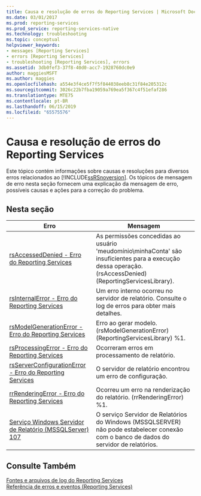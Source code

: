 ```yaml
---
title: Causa e resolução de erros do Reporting Services | Microsoft Docs
ms.date: 03/01/2017
ms.prod: reporting-services
ms.prod_service: reporting-services-native
ms.technology: troubleshooting
ms.topic: conceptual
helpviewer_keywords:
- messages [Reporting Services]
- errors [Reporting Services]
- troubleshooting [Reporting Services], errors
ms.assetid: 3db0fef3-37f8-40d0-acc7-1928760dc0e9
author: maggiesMSFT
ms.author: maggies
ms.openlocfilehash: a554e3f4ce5f7f5f844038eeb8c31f84e205312c
ms.sourcegitcommit: 3026c22b7fba19059a769ea5f367c4f51efaf286
ms.translationtype: MTE75
ms.contentlocale: pt-BR
ms.lasthandoff: 06/15/2019
ms.locfileid: "65575576"
---
```

# <a name="cause-and-resolution-of-reporting-services-errors"></a>Causa e resolução de erros do Reporting Services
  Este tópico contém informações sobre causas e resoluções para diversos erros relacionados ao [!INCLUDE[ssRSnoversion](../../includes/ssrsnoversion-md.md)]. Os tópicos de mensagem de erro nesta seção fornecem uma explicação da mensagem de erro, possíveis causas e ações para a correção do problema.  
  
## <a name="in-this-section"></a>Nesta seção  
  
|Erro|Mensagem|  
|-----------|-------------|  
|[rsAccessedDenied - Erro do Reporting Services](../../reporting-services/troubleshooting/rsaccesseddenied-reporting-services-error.md)|As permissões concedidas ao usuário 'meudomínio\minhaConta' são insuficientes para a execução dessa operação. (rsAccessDenied) (ReportingServicesLibrary).|  
|[rsInternalError - Erro do Reporting Services](../../reporting-services/troubleshooting/rsinternalerror-reporting-services-error.md)|Um erro interno ocorreu no servidor de relatório. Consulte o log de erros para obter mais detalhes.|  
|[rsModelGenerationError - Erro do Reporting Services](../../reporting-services/troubleshooting/rsmodelgenerationerror-reporting-services-error.md)|Erro ao gerar modelo. (rsModelGenerationError) (ReportingServicesLibrary) %1.|  
|[rsProcessingError - Erro do Reporting Services](../../reporting-services/troubleshooting/rsprocessingerror-reporting-services-error.md)|Ocorreram erros em processamento de relatório.|  
|[rsServerConfigurationError - Erro do Reporting Services](../../reporting-services/troubleshooting/rsserverconfigurationerror-reporting-services-error.md)|O servidor de relatório encontrou um erro de configuração.|  
|[rrRenderingError - Erro do Reporting Services](../../reporting-services/troubleshooting/rrrenderingerror-reporting-services-error.md)|Ocorreu um erro na renderização do relatório. (rrRenderingError) %1.|  
|[Serviço Windows Servidor de Relatório &#40;MSSQLServer&#41; 107](../../reporting-services/troubleshooting/report-server-windows-service-mssqlserver-107.md)|O serviço Servidor de Relatórios do Windows (MSSQLSERVER) não pode estabelecer conexão com o banco de dados do servidor de relatórios.|  
  
## <a name="see-also"></a>Consulte Também  
 [Fontes e arquivos de log do Reporting Services](../../reporting-services/report-server/reporting-services-log-files-and-sources.md)   
 [Referência de erros e eventos &#40;Reporting Services&#41;](../../reporting-services/troubleshooting/errors-and-events-reference-reporting-services.md)  
  
  
